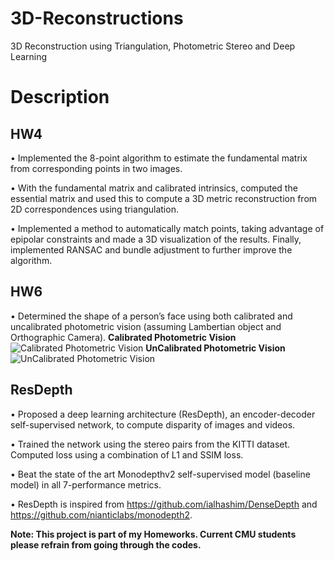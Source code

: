 # 3D-Reconstructions
3D Reconstruction using Triangulation, Photometric Stereo and Deep Learning
# Description

## HW4
•	Implemented the 8-point algorithm to estimate the fundamental matrix from corresponding points in two images.

•	With the fundamental matrix and calibrated intrinsics, computed the essential matrix and used this to compute a 3D metric reconstruction from 2D correspondences using triangulation.

•	Implemented a method to automatically match points, taking advantage of epipolar constraints and made a 3D visualization of the results. Finally, implemented RANSAC and bundle adjustment to further improve the algorithm.

## HW6

•	Determined the shape of a person’s face using both calibrated and uncalibrated photometric vision (assuming Lambertian object and Orthographic Camera).
**Calibrated Photometric Vision**
![Calibrated Photometric Vision](https://github.com/manashpratim/3D-Reconstructions/blob/master/albnorm.png)
**UnCalibrated Photometric Vision**
![UnCalibrated Photometric Vision](https://github.com/manashpratim/3D-Reconstructions/blob/master/albnorm2.png)

## ResDepth
•	Proposed a deep learning architecture (ResDepth), an encoder-decoder self-supervised network, to compute disparity of images and videos.

• Trained the network using the stereo pairs from the KITTI dataset. Computed loss using a combination of L1 and SSIM loss.

•	Beat the state of the art Monodepthv2 self-supervised model (baseline model) in all 7-performance metrics. 

• ResDepth is inspired from https://github.com/ialhashim/DenseDepth and https://github.com/nianticlabs/monodepth2.

**Note: This project is part of my Homeworks. Current CMU students please refrain from going through the codes.**
